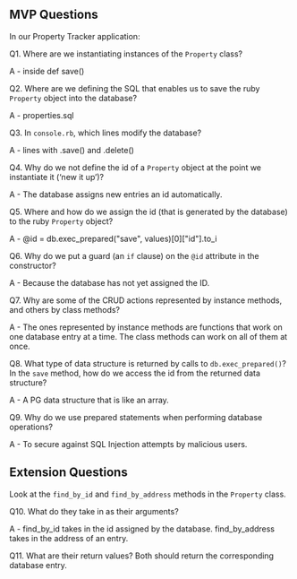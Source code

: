 ## MVP Questions

In our Property Tracker application:

Q1. Where are we instantiating instances of the `Property` class?

A - inside def save()

Q2. Where are we defining the SQL that enables us to save the ruby `Property` object into the database?

A - properties.sql

Q3. In `console.rb`, which lines modify the database?

A - lines with .save() and .delete()

Q4. Why do we not define the id of a `Property` object at the point we instantiate it (‘new it up’)?

A - The database assigns new entries an id automatically.

Q5. Where and how do we assign the id (that is generated by the database) to the ruby `Property` object?

A - @id = db.exec_prepared("save", values)[0]["id"].to_i

Q6. Why do we put a guard (an `if` clause) on the `@id` attribute in the constructor?

A - Because the database has not yet assigned the ID.

Q7. Why are some of the CRUD actions represented by instance methods, and others by class methods?

A - The ones represented by instance methods are functions that work on one database entry at a time. The class methods can work on all of them at once.

Q8. What type of data structure is returned by calls to `db.exec_prepared()`? In the `save` method, how do we access the id from the returned data structure?

A - A PG data structure that is like an array.

Q9. Why do we use prepared statements when performing database operations?

A - To secure against SQL Injection attempts by malicious users.

## Extension Questions

Look at the `find_by_id` and `find_by_address` methods in the `Property` class.

Q10. What do they take in as their arguments?

A - find_by_id takes in the id assigned by the database.
    find_by_address takes in the address of an entry.

Q11. What are their return values?
    Both should return the corresponding database entry.
